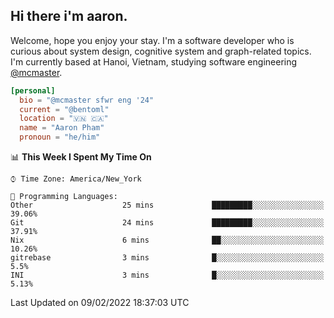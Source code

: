 <h2><b>Hi there i'm aaron. </b></h2>

Welcome, hope you enjoy your stay. I'm a software developer who is curious about system design, cognitive system and graph-related topics. I'm currently based at Hanoi, Vietnam, studying software engineering [@mcmaster](https://www.mcmaster.ca/).

```toml
[personal]
  bio = "@mcmaster sfwr eng '24"
  current = "@bentoml"
  location = "🇻🇳 🇨🇦"
  name = "Aaron Pham"
  pronoun = "he/him"
```
<!--<img src="https://github-readme-stats.vercel.app/api?username=aarnphm&show_icons=true&count_private=true&theme=dark" height="170"/>-->
<!--<img src="https://github-readme-stats.vercel.app/api/top-langs/?username=aarnphm&layout=compact&hide=css&theme=dark" height="170" />-->

<!--START_SECTION:waka-->
📊 **This Week I Spent My Time On** 

```text
⌚︎ Time Zone: America/New_York

💬 Programming Languages: 
Other                    25 mins             █████████░░░░░░░░░░░░░░░░   39.06% 
Git                      24 mins             █████████░░░░░░░░░░░░░░░░   37.91% 
Nix                      6 mins              ██░░░░░░░░░░░░░░░░░░░░░░░   10.26% 
gitrebase                3 mins              █░░░░░░░░░░░░░░░░░░░░░░░░   5.5% 
INI                      3 mins              █░░░░░░░░░░░░░░░░░░░░░░░░   5.13%

```


 Last Updated on 09/02/2022 18:37:03 UTC
<!--END_SECTION:waka-->
